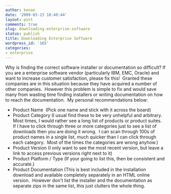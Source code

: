 ```yaml
---
author: kenan
date: '2009-03-23 18:40:44'
layout: post
comments: true
slug: downloading-enterprise-software
status: publish
title: Downloading Enterprise Software
wordpress_id: '165'
categories:
- enterprise
---
```


Why is finding the correct software installer or documentation so difficult?
If you are a enterprise software vendor (particularly IBM, EMC, Oracle) and
want to increase customer satisfaction, please fix this!  Granted these
companies are in this situation because they have acquired a number of other
companies.  However this problem is simple to fix and would save many from
wasting time finding installers or writing documentation on how to reach the
documentation.  My personal recommendations below:

- Product Name  (Pick one name and stick with it across the board)  
- Product Category (I usual find these to be very unhelpful and arbitrary.  Most times, I would rather see a long list of products or product suites.  If I have to click through three or more categories just to see a list of downloads then you are doing it wrong.  I can scan through 100s of product names in a single list, much quicker than I can click through each category.  Most of the times the categories are wrong anyhow.)  
- Product Version (I only want to see the most recent version, but leave a link to access previous versions right next to it)  
- Product Platform / Type (If your going to list this, then be consistent and accurate.)  
- Product Documentation (This is best included in the installation download and available completely separately in an HTML online version.  However don't list the installer and the documentation as separate zips in the same list, this just clutters the whole thing.

